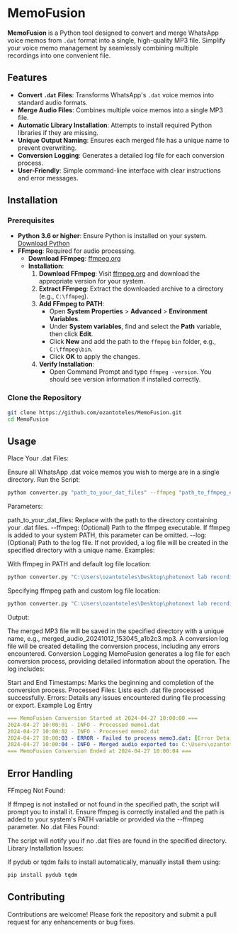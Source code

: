 # MemoFusion

**MemoFusion** is a Python tool designed to convert and merge WhatsApp voice memos from `.dat` format into a single, high-quality MP3 file. Simplify your voice memo management by seamlessly combining multiple recordings into one convenient file.

## Features

- **Convert `.dat` Files**: Transforms WhatsApp's `.dat` voice memos into standard audio formats.
- **Merge Audio Files**: Combines multiple voice memos into a single MP3 file.
- **Automatic Library Installation**: Attempts to install required Python libraries if they are missing.
- **Unique Output Naming**: Ensures each merged file has a unique name to prevent overwriting.
- **Conversion Logging**: Generates a detailed log file for each conversion process.
- **User-Friendly**: Simple command-line interface with clear instructions and error messages.

## Installation

### Prerequisites

- **Python 3.6 or higher**: Ensure Python is installed on your system. [Download Python](https://www.python.org/downloads/)
- **FFmpeg**: Required for audio processing.
  - **Download FFmpeg**: [ffmpeg.org](https://ffmpeg.org/download.html)
  - **Installation**:
    1. **Download FFmpeg**: Visit [ffmpeg.org](https://ffmpeg.org/download.html) and download the appropriate version for your system.
    2. **Extract FFmpeg**: Extract the downloaded archive to a directory (e.g., `C:\ffmpeg`).
    3. **Add FFmpeg to PATH**:
       - Open **System Properties** > **Advanced** > **Environment Variables**.
       - Under **System variables**, find and select the **Path** variable, then click **Edit**.
       - Click **New** and add the path to the `ffmpeg` `bin` folder, e.g., `C:\ffmpeg\bin`.
       - Click **OK** to apply the changes.
    4. **Verify Installation**:
       - Open Command Prompt and type `ffmpeg -version`. You should see version information if installed correctly.

### Clone the Repository

```bash
git clone https://github.com/ozantoteles/MemoFusion.git
cd MemoFusion
```

## Usage

Place Your .dat Files:

Ensure all WhatsApp .dat voice memos you wish to merge are in a single directory.
Run the Script:

```bash
python converter.py "path_to_your_dat_files" --ffmpeg "path_to_ffmpeg_executable" --log "path_to_log_file"
```

Parameters:

path_to_your_dat_files: Replace with the path to the directory containing your .dat files.
--ffmpeg: (Optional) Path to the ffmpeg executable. If ffmpeg is added to your system PATH, this parameter can be omitted.
--log: (Optional) Path to the log file. If not provided, a log file will be created in the specified directory with a unique name.
Examples:

With ffmpeg in PATH and default log file location:
```bash
python converter.py "C:\Users\ozantoteles\Desktop\photonext lab recordings"
```
Specifying ffmpeg path and custom log file location:

```bash
python converter.py "C:\Users\ozantoteles\Desktop\photonext lab recordings" --ffmpeg "C:\ffmpeg\bin\ffmpeg.exe" --log "C:\Users\ozantoteles\Desktop\conversion_log.txt"
```

Output:

The merged MP3 file will be saved in the specified directory with a unique name, e.g., merged_audio_20241012_153045_a1b2c3.mp3.
A conversion log file will be created detailing the conversion process, including any errors encountered.
Conversion Logging
MemoFusion generates a log file for each conversion process, providing detailed information about the operation. The log includes:

Start and End Timestamps: Marks the beginning and completion of the conversion process.
Processed Files: Lists each .dat file processed successfully.
Errors: Details any issues encountered during file processing or export.
Example Log Entry

```yaml
=== MemoFusion Conversion Started at 2024-04-27 10:00:00 ===
2024-04-27 10:00:01 - INFO - Processed memo1.dat
2024-04-27 10:00:02 - INFO - Processed memo2.dat
2024-04-27 10:00:03 - ERROR - Failed to process memo3.dat: [Error Details]
2024-04-27 10:00:04 - INFO - Merged audio exported to: C:\Users\ozantoteles\Desktop\photonext lab recordings\merged_audio_20240427_100003_a1b2c3.mp3
=== MemoFusion Conversion Ended at 2024-04-27 10:00:04 ===
```

## Error Handling
FFmpeg Not Found:

If ffmpeg is not installed or not found in the specified path, the script will prompt you to install it.
Ensure ffmpeg is correctly installed and the path is added to your system's PATH variable or provided via the --ffmpeg parameter.
No .dat Files Found:

The script will notify you if no .dat files are found in the specified directory.
Library Installation Issues:

If pydub or tqdm fails to install automatically, manually install them using:
```bash
pip install pydub tqdm
```

## Contributing
Contributions are welcome! Please fork the repository and submit a pull request for any enhancements or bug fixes.

